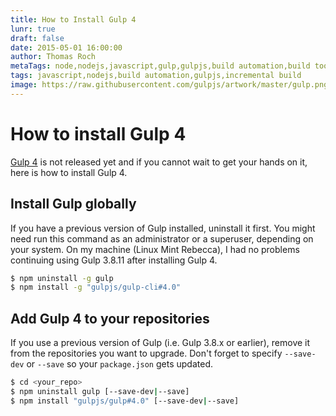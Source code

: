 ```yaml
---
title: How to Install Gulp 4
lunr: true
draft: false
date: 2015-05-01 16:00:00
author: Thomas Roch
metaTags: node,nodejs,javascript,gulp,gulpjs,build automation,build tool,streams,task runner,gulp 4
tags: javascript,nodejs,build automation,gulpjs,incremental build
image: https://raw.githubusercontent.com/gulpjs/artwork/master/gulp.png
---
```


# How to install Gulp 4

[Gulp 4](https://github.com/gulpjs/gulp) is not released yet and if you cannot wait to get your hands on it, here is how to install Gulp 4.

## Install Gulp globally

If you have a previous version of Gulp installed, uninstall it first. You might need run this command as an administrator or a superuser, depending on your system.
On my machine (Linux Mint Rebecca), I had no problems continuing using Gulp 3.8.11 after installing Gulp 4.

```bash
$ npm uninstall -g gulp
$ npm install -g "gulpjs/gulp-cli#4.0"
```

## Add Gulp 4 to your repositories

If you use a previous version of Gulp (i.e. Gulp 3.8.x or earlier), remove it from the repositories you want to upgrade.
Don't forget to specify `--save-dev` or `--save` so your `package.json` gets updated.

```bash
$ cd <your_repo>
$ npm uninstall gulp [--save-dev|--save]
$ npm install "gulpjs/gulp#4.0" [--save-dev|--save]
```
